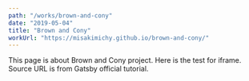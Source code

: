 ```yaml
---
path: "/works/brown-and-cony"
date: "2019-05-04"
title: "Brown and Cony"
workUrl: "https://misakimichy.github.io/brown-and-cony/"
---
```

This page is about Brown and Cony project.
Here is the test for iframe. Source URL is from Gatsby official tutorial.